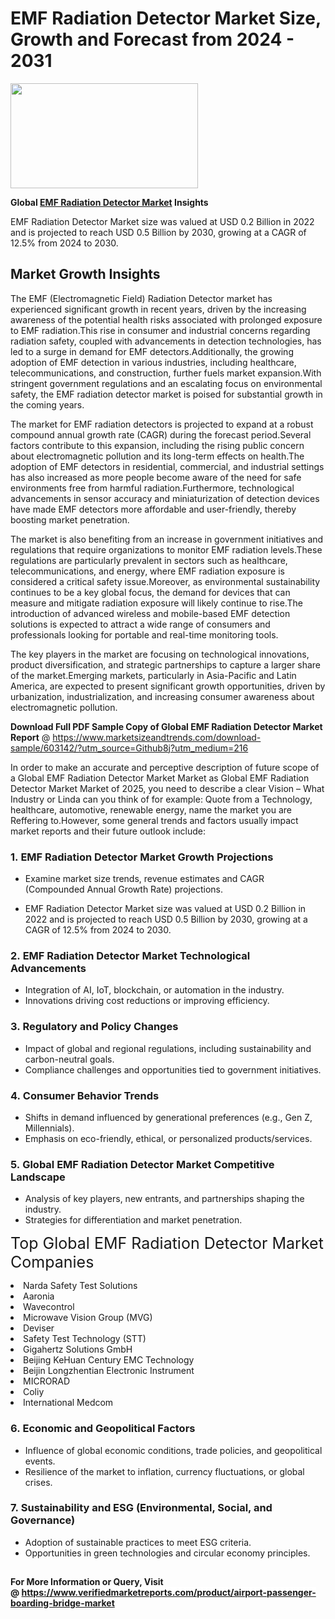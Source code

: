 <H1>EMF Radiation Detector Market Size, Growth and Forecast from 2024 - 2031</H1><img class="aligncenter size-medium wp-image-584254" src="https://thirdeyenews.in/wp-content/uploads/2024/09/Global-Market-Research-300x168.jpeg" alt="" width="300" height="168" /><p><strong>Global&nbsp;<a href="https://www.marketsizeandtrends.com/download-sample/603142/?utm_source=Github8j?utm_medium=216">EMF Radiation Detector Market</a> Insights</strong></p><p>EMF Radiation Detector Market size was valued at USD 0.2 Billion in 2022 and is projected to reach USD 0.5 Billion by 2030, growing at a CAGR of 12.5% from 2024 to 2030.</p><p><h2>Market Growth Insights</h2> <p>The EMF (Electromagnetic Field) Radiation Detector market has experienced significant growth in recent years, driven by the increasing awareness of the potential health risks associated with prolonged exposure to EMF radiation.This rise in consumer and industrial concerns regarding radiation safety, coupled with advancements in detection technologies, has led to a surge in demand for EMF detectors.Additionally, the growing adoption of EMF detection in various industries, including healthcare, telecommunications, and construction, further fuels market expansion.With stringent government regulations and an escalating focus on environmental safety, the EMF radiation detector market is poised for substantial growth in the coming years.</p> <p>The market for EMF radiation detectors is projected to expand at a robust compound annual growth rate (CAGR) during the forecast period.Several factors contribute to this expansion, including the rising public concern about electromagnetic pollution and its long-term effects on health.The adoption of EMF detectors in residential, commercial, and industrial settings has also increased as more people become aware of the need for safe environments free from harmful radiation.Furthermore, technological advancements in sensor accuracy and miniaturization of detection devices have made EMF detectors more affordable and user-friendly, thereby boosting market penetration.</p> <p>The market is also benefiting from an increase in government initiatives and regulations that require organizations to monitor EMF radiation levels.These regulations are particularly prevalent in sectors such as healthcare, telecommunications, and energy, where EMF radiation exposure is considered a critical safety issue.Moreover, as environmental sustainability continues to be a key global focus, the demand for devices that can measure and mitigate radiation exposure will likely continue to rise.The introduction of advanced wireless and mobile-based EMF detection solutions is expected to attract a wide range of consumers and professionals looking for portable and real-time monitoring tools.</p> <p>The key players in the market are focusing on technological innovations, product diversification, and strategic partnerships to capture a larger share of the market.Emerging markets, particularly in Asia-Pacific and Latin America, are expected to present significant growth opportunities, driven by urbanization, industrialization, and increasing consumer awareness about electromagnetic pollution.</p> <p><span class=""><strong>Download Full PDF Sample Copy of Global EMF Radiation Detector Market Report</strong> @ <a href="https://www.marketsizeandtrends.com/download-sample/603142/?utm_source=Github8j?utm_medium=216" target="_blank">https://www.marketsizeandtrends.com/download-sample/603142/?utm_source=Github8j?utm_medium=216</a></span></p><p>In order to make an accurate and perceptive description of future scope of a Global&nbsp;EMF Radiation Detector Market Market as Global&nbsp;EMF Radiation Detector Market Market of 2025, you need to describe a clear Vision &ndash; What Industry or Linda can you think of for example: Quote from a Technology, healthcare, automotive, renewable energy, name the market you are Reffering to.However, some general trends and factors usually impact market reports and their future outlook include:</p><h3>1.&nbsp;<strong>EMF Radiation Detector Market Growth Projections</strong></h3><ul><li>Examine market size trends, revenue estimates and CAGR (Compounded Annual Growth Rate) projections.</li><li><p>EMF Radiation Detector Market size was valued at USD 0.2 Billion in 2022 and is projected to reach USD 0.5 Billion by 2030, growing at a CAGR of 12.5% from 2024 to 2030.</p></li></ul><h3>2.&nbsp;<strong>EMF Radiation Detector Market Technological Advancements</strong></h3><ul><li>Integration of AI, IoT, blockchain, or automation in the industry.</li><li>Innovations driving cost reductions or improving efficiency.</li></ul><h3>3.&nbsp;<strong>Regulatory and Policy Changes</strong></h3><ul><li>Impact of global and regional regulations, including sustainability and carbon-neutral goals.</li><li>Compliance challenges and opportunities tied to government initiatives.</li></ul><h3>4.&nbsp;<strong>Consumer Behavior Trends</strong></h3><ul><li>Shifts in demand influenced by generational preferences (e.g., Gen Z, Millennials).</li><li>Emphasis on eco-friendly, ethical, or personalized products/services.</li></ul><h3>5.&nbsp;<strong>Global EMF Radiation Detector Market Competitive Landscape</strong></h3><ul><li>Analysis of key players, new entrants, and partnerships shaping the industry.</li><li>Strategies for differentiation and market penetration.</li></ul><p data-pm-slice="1 1 []"><span style="color: inherit; font-family: inherit; font-size: 25px;">Top Global EMF Radiation Detector Market Companies</span></p><div class="" data-test-id=""><p><li>Narda Safety Test Solutions</li><li> Aaronia</li><li> Wavecontrol</li><li> Microwave Vision Group (MVG)</li><li> Deviser</li><li> Safety Test Technology (STT)</li><li> Gigahertz Solutions GmbH</li><li> Beijing KeHuan Century EMC Technology</li><li> Beijin Longzhentian Electronic Instrument</li><li> MICRORAD</li><li> Coliy</li><li> International Medcom</li></p></div><h3>6.&nbsp;<strong>Economic and Geopolitical Factors</strong></h3><ul><li>Influence of global economic conditions, trade policies, and geopolitical events.</li><li>Resilience of the market to inflation, currency fluctuations, or global crises.</li></ul><h3>7.&nbsp;<strong>Sustainability and ESG (Environmental, Social, and Governance)</strong></h3><ul><li>Adoption of sustainable practices to meet ESG criteria.</li><li>Opportunities in green technologies and circular economy principles.</li></ul><h2><strong style="font-size: 14px;">For More Information or Query, Visit @&nbsp;</strong><a style="background-color: #ffffff; font-size: 14px;" href="https://www.marketsizeandtrends.com/report/emf-radiation-detector-market/" target="_blank">https://www.verifiedmarketreports.com/product/airport-passenger-boarding-bridge-market</a></h2>